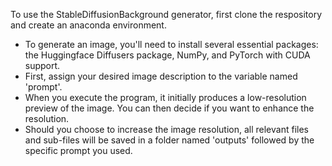 To use the StableDiffusionBackground generator, first clone the respository and create an anaconda environment.
- To generate an image, you'll need to install several essential packages: the Huggingface Diffusers package, NumPy, and PyTorch with CUDA support.
- First, assign your desired image description to the variable named 'prompt'.
- When you execute the program, it initially produces a low-resolution preview of the image. You can then decide if you want to enhance the resolution.
- Should you choose to increase the image resolution, all relevant files and sub-files will be saved in a folder named 'outputs' followed by the specific prompt you used.
